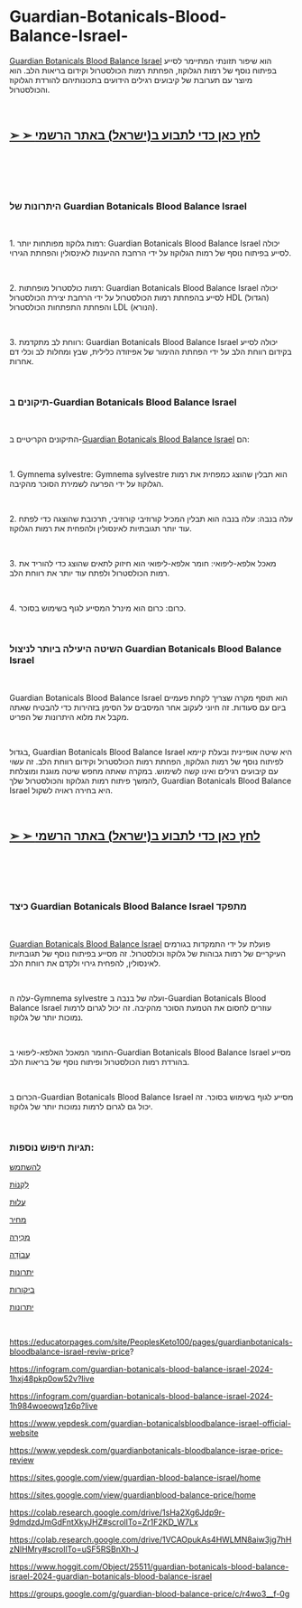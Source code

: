 # Guardian-Botanicals-Blood-Balance-Israel-
<p><a href="https://guardian-botanicalsbloodbalance-israel.webflow.io/">Guardian Botanicals Blood Balance Israel</a>&nbsp;הוא שיפור תזונתי המתיימר לסייע בפיתוח נוסף של רמות הגלוקוז, הפחתת רמות הכולסטרול וקידום בריאות הלב. הוא מיוצר עם תערובת של קיבועים רגילים הידועים בתכונותיהם להורדת הגלוקוז והכולסטרול.</p>
<p>&nbsp;</p>
<h2><strong><a href="https://fitbreathing.com/recommends/guardian-blood-balance-au/">➢ ➢&nbsp;לחץ כאן כדי לתבוע ב</a><a href="https://fitbreathing.com/recommends/guardian-blood-balance-au/">(ישראל</a><a href="https://fitbreathing.com/recommends/guardian-blood-balance-au/">)&nbsp;באתר הרשמי</a></strong></h2>
<p>&nbsp;</p>
<p><a href="https://fitbreathing.com/recommends/guardian-blood-balance-au/"><img src="https://s3.amazonaws.com/1silo.penzu.com/photos/13018048/big/Guardian_Botanicals_Blood_Balance_Israel_1.jpeg?1696356750" alt="" border="0" /></a></p>
<p>&nbsp;</p>
<h3><strong>היתרונות של&nbsp;</strong><strong>Guardian Botanicals Blood Balance Israel</strong></h3>
<p>&nbsp;</p>
<p>1. רמות גלוקוז מפותחות יותר: Guardian Botanicals Blood Balance Israel יכולה לסייע בפיתוח נוסף של רמות הגלוקוז על ידי הרחבת ההיענות לאינסולין והפחתת הגירוי.</p>
<p>&nbsp;</p>
<p>2. רמות כולסטרול מופחתות: Guardian Botanicals Blood Balance Israel יכולה לסייע בהפחתת רמות הכולסטרול על ידי הרחבת יצירת הכולסטרול HDL (הגדול) והפחתת התפתחות הכולסטרול LDL (הנורא).</p>
<p>&nbsp;</p>
<p>3. רווחת לב מתקדמת: Guardian Botanicals Blood Balance Israel יכולה לסייע בקידום רווחת הלב על ידי הפחתת ההימור של אפיזודה כלילית, שבץ ומחלות לב וכלי דם אחרות.</p>
<p>&nbsp;</p>
<h3><strong>תיקונים ב</strong><strong>-Guardian Botanicals Blood Balance Israel</strong></h3>
<p>&nbsp;</p>
<p>התיקונים הקריטיים ב-<a href="https://fitbreathing.com/guardian-botanicals-blood-balance-australia/">Guardian Botanicals Blood Balance Israel</a>&nbsp;הם:</p>
<p>&nbsp;</p>
<p>1. Gymnema sylvestre: Gymnema sylvestre הוא תבלין שהוצג כמפחית את רמות הגלוקוז על ידי הפרעה לשמירת הסוכר מהקיבה.</p>
<p>&nbsp;</p>
<p>2. עלה בנבה: עלה בנבה הוא תבלין המכיל קורוזיבי קורוזיבי, תרכובת שהוצגה כדי לפתח עוד יותר תגובתיות לאינסולין ולהפחית את רמות הגלוקוז.</p>
<p>&nbsp;</p>
<p>3. מאכל אלפא-ליפואי: חומר אלפא-ליפואי הוא חיזוק לתאים שהוצג כדי להוריד את רמות הכולסטרול ולפתח עוד יותר את רווחת הלב.</p>
<p>&nbsp;</p>
<p>4. כרום: כרום הוא מינרל המסייע לגוף בשימוש בסוכר.</p>
<p>&nbsp;</p>
<h3><strong>השיטה היעילה ביותר לניצול&nbsp;</strong><strong>Guardian Botanicals Blood Balance Israel</strong></h3>
<p>&nbsp;</p>
<p>Guardian Botanicals Blood Balance Israel הוא תוסף מקרה שצריך לקחת פעמיים ביום עם סעודות. זה חיוני לעקוב אחר המיסבים על הסימן בזהירות כדי להבטיח שאתה מקבל את מלוא היתרונות של הפריט.</p>
<p>&nbsp;</p>
<p>בגדול, Guardian Botanicals Blood Balance Israel היא שיטה אופיינית ובעלת קיימא לפיתוח נוסף של רמות הגלוקוז, הפחתת רמות הכולסטרול וקידום רווחת הלב. זה עשוי עם קיבועים רגילים ואינו קשה לשימוש. במקרה שאתה מחפש שיטה מוגנת ומוצלחת להמשך פיתוח רמות הגלוקוז והכולסטרול שלך, Guardian Botanicals Blood Balance Israel היא בחירה ראויה לשקול.</p>
<p>&nbsp;</p>
<h2><strong><a href="https://fitbreathing.com/recommends/guardian-blood-balance-au/">➢ ➢&nbsp;לחץ כאן כדי לתבוע ב</a><a href="https://fitbreathing.com/recommends/guardian-blood-balance-au/">(ישראל</a><a href="https://fitbreathing.com/recommends/guardian-blood-balance-au/">)&nbsp;באתר הרשמי</a></strong></h2>
<p>&nbsp;</p>
<p><a href="https://fitbreathing.com/recommends/guardian-blood-balance-au/"><img src="https://s3.amazonaws.com/8silo.penzu.com/photos/13018047/big/Guardian_Botanicals_Blood_Balance_Israel_2.jpeg?1696356741" alt="" border="0" /></a></p>
<p>&nbsp;</p>
<h3><strong>כיצד&nbsp;</strong><strong>Guardian Botanicals Blood Balance Israel&nbsp;</strong><strong>מתפקד</strong></h3>
<p>&nbsp;</p>
<p><a href="https://guardianbotanicals-bloodbalance.webflow.io/">Guardian Botanicals Blood Balance Israel</a>&nbsp;פועלת על ידי התמקדות בגורמים העיקריים של רמות גבוהות של גלוקוז וכולסטרול. זה מסייע בפיתוח נוסף של תגובתיות לאינסולין, להפחית גירוי ולקדם את רווחת הלב.</p>
<p>&nbsp;</p>
<p>עלה ה-Gymnema sylvestre ועלה של בנבה ב-Guardian Botanicals Blood Balance Israel עוזרים לחסום את הטמעת הסוכר מהקיבה. זה יכול לגרום לרמות נמוכות יותר של גלוקוז.</p>
<p>&nbsp;</p>
<p>החומר המאכל האלפא-ליפואי ב-Guardian Botanicals Blood Balance Israel מסייע בהורדת רמות הכולסטרול ופיתוח נוסף של בריאות הלב.</p>
<p>&nbsp;</p>
<p>הכרום ב-Guardian Botanicals Blood Balance Israel מסייע לגוף בשימוש בסוכר. זה יכול גם לגרום לרמות נמוכות יותר של גלוקוז.</p>
<p>&nbsp;</p>
<h3><strong>תגיות חיפוש נוספות</strong><strong>:</strong></h3>
<p><a href="https://experiment.com/projects/pafurtxpogmwbyyykvpy/methods">להשתמש</a></p>
<p><a href="https://sg.wantedly.com/users/177705663/post_articles/547325">לִקְנוֹת</a></p>
<p><a href="https://sites.google.com/view/guardianbotanicalsbloodprice/home">עֲלוּת</a></p>
<p><a href="https://guardian-botanicals-blood-balance-austr.webflow.io/">מחיר</a></p>
<p><a href="https://guardian-botanicals-blood-bala-9036e2.webflow.io/">מְכִירָה</a></p>
<p><a href="https://sites.google.com/view/guardian-blood-balancecost/home">עֲבוֹדָה</a></p>
<p><a href="https://sg.wantedly.com/users/177640992/post_articles/546721">יתרונות</a></p>
<p><a href="https://guardianbotanicals-bloodbalance-israel.webflow.io/">ביקורות</a></p>
<p><a href="https://guardianbotanicals-bloodbalance-price.webflow.io/">יתרונות</a></p>
<p>&nbsp;</p>
<p><a href="https://educatorpages.com/site/PeoplesKeto100/pages/guardianbotanicals-bloodbalance-israel-reviw-price">https://educatorpages.com/site/PeoplesKeto100/pages/guardianbotanicals-bloodbalance-israel-reviw-price</a>?</p>
<p><a href="https://infogram.com/guardian-botanicals-blood-balance-israel-2024-1hxj48pkp0ow52v?live">https://infogram.com/guardian-botanicals-blood-balance-israel-2024-1hxj48pkp0ow52v?live</a></p>
<p><a href="https://infogram.com/guardian-botanicals-blood-balance-israel-2024-1h984woeowq1z6p?live">https://infogram.com/guardian-botanicals-blood-balance-israel-2024-1h984woeowq1z6p?live</a></p>
<p><a href="https://www.yepdesk.com/guardian-botanicalsbloodbalance-israel-official-website">https://www.yepdesk.com/guardian-botanicalsbloodbalance-israel-official-website</a></p>
<p><a href="https://www.yepdesk.com/guardianbotanicals-bloodbalance-israe-price-review">https://www.yepdesk.com/guardianbotanicals-bloodbalance-israe-price-review</a></p>
<p><a href="https://sites.google.com/view/guardian-blood-balance-israel/home">https://sites.google.com/view/guardian-blood-balance-israel/home</a></p>
<p><a href="https://sites.google.com/view/guardianblood-balance-price/home">https://sites.google.com/view/guardianblood-balance-price/home</a></p>
<p><a href="https://colab.research.google.com/drive/1sHa2Xg6Jdp9r-9dmdzdJmGdFntXkyJHZ#scrollTo=Zr1F2KD_W7Lx">https://colab.research.google.com/drive/1sHa2Xg6Jdp9r-9dmdzdJmGdFntXkyJHZ#scrollTo=Zr1F2KD_W7Lx</a></p>
<p><a href="https://colab.research.google.com/drive/1VCAOpukAs4HWLMN8aiw3jg7hHzNlHMry#scrollTo=uSF5RSBnXh-J">https://colab.research.google.com/drive/1VCAOpukAs4HWLMN8aiw3jg7hHzNlHMry#scrollTo=uSF5RSBnXh-J</a></p>
<p><a href="https://www.hoggit.com/Object/25511/guardian-botanicals-blood-balance-israel-2024-guardian-botanicals-blood-balance-israel">https://www.hoggit.com/Object/25511/guardian-botanicals-blood-balance-israel-2024-guardian-botanicals-blood-balance-israel</a></p>
<p><a href="https://groups.google.com/g/guardian-blood-balance-price/c/r4wo3__f-0g">https://groups.google.com/g/guardian-blood-balance-price/c/r4wo3__f-0g</a></p>
